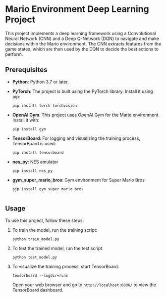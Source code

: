 # Mario Environment Deep Learning Project

This project implements a deep learning framework using a Convolutional Neural Network (CNN) and a Deep Q-Network (DQN) to navigate and make decisions within the Mario environment. The CNN extracts features from the game states, which are then used by the DQN to decide the best actions to perform.

## Prerequisites

- **Python**: Python 3.7 or later.
- **PyTorch**: The project is built using the PyTorch library. Install it using pip:

  ```
  pip install torch torchvision
  ```

- **OpenAI Gym**: This project uses OpenAI Gym for the Mario environment. Install it with:

  ```
  pip install gym
  ```

- **TensorBoard**: For logging and visualizing the training process, TensorBoard is used:

  ```
  pip install tensorboard
  ```
  
- **nes_py**: NES emulator

  ```
  pip install nes_py
  ```

- **gym_super_mario_bros**: Gym environment for Super Mario Bros

  ```
  pip install gym_super_mario_bros
  ``

## Usage

To use this project, follow these steps:

1. To train the model, run the training script:

   ```
   python train_model.py
   ```

2. To test the trained model, run the test script:

   ```
   python test_model.py
   ```

3. To visualize the training process, start TensorBoard:

   ```
   tensorboard --logdir=runs
   ```

   Open your web browser and go to `http://localhost:6006/` to view the TensorBoard dashboard.
